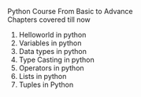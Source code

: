 Python Course From Basic to Advance <br>
Chapters covered till now
1) Helloworld in python 
2) Variables in python
3) Data types in python 
4) Type Casting in python
5) Operators in python
6) Lists in python
7) Tuples in Python